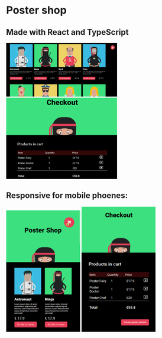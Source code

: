 # Poster shop

## Made with React and TypeScript

<img src="./src/assets/images/screenshot1.png" alt="screenshot" width="300" />

<img src="./src/assets/images/screenshot3.png" alt="screenshot" width="300" />

## Responsive for mobile phoenes:
<img src="./src/assets/images/screenshot2.png" alt="screenshot" width="200" />

<img src="./src/assets/images/screenshot4.png" alt="screenshot" width="200" />